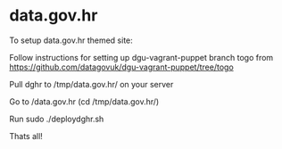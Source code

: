 # data.gov.hr
To setup data.gov.hr themed site:

Follow instructions for setting up dgu-vagrant-puppet branch togo from https://github.com/datagovuk/dgu-vagrant-puppet/tree/togo

Pull dghr to /tmp/data.gov.hr/ on your server

Go to /data.gov.hr (cd /tmp/data.gov.hr/)

Run sudo ./deploydghr.sh

Thats all!

